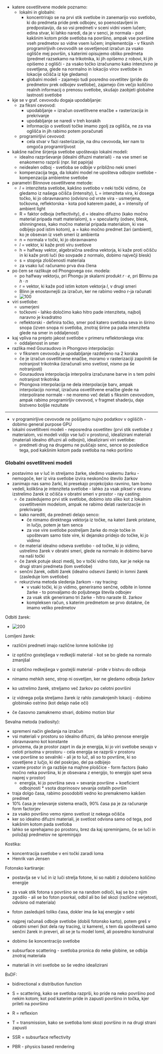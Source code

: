 - katere osvetlitvene modele poznamo:
	- lokalni in globalni:
		- koncentrirajo se na prvi stik svetlobe in zanemarijo vso svetlobo, ki do predmeta pride prek odbojev, so poenostavljeni in predpostavijo, da so vsi predmeti v sceni vidni vsem lučem; edina stvar, ki lahko naredi, da je v senci, je normala - pod kakšnim kotom pride svetloba na površino, ampak vse površine vseh predmetov so vidne vsem lučem; implementcija - v fiksnih programirljivih cevovodih se osvetljenost izračun za vsako oglišče mej površin, s katerimi opisujemo obliko predmeta (predmet razsekamo na trikotnika, ki jih opišemo z robovi, ki jih opišemo z oglišči - za vsako točko izračunamo kako intenzivno je osvetljena, glede na normalno in lokacijo virov svetlobe in lokacije očišča iz kje gledamo)
		- globalni modeli - zajamejo tudi posredno osvetlitev (pride do predmetov prek odbojev svetlobe), zajamejo čim večjo količino realnih informacij o prenosu svetlobe, skušajo zaobjeti globalne lastnosti svetlobe
- kje se v graf. cevovodu dogaja upodabljanje:
	- za fiksni cevovod:
		- upodabljanje = izračun osvetlitvene enačbe + rasterizacija in prekrivanje
		- upodabljanje se naredi v treh korakih
		- informacijo o svetlosti točke imamo zgolj za oglišča, ne za vsa oglišča in jih rabimo potem poračunati
	- programirljivi cevovod:
		- cela stvar v fazi rasterizacije, na dnu cevovoda, ker nam to omgoča programirljivost
- kakšne načine širjenja svetlobe upoštevajo lokalni modeli:
	- idealno razprševanje (idealni difuzni materiali) - na vse smeri se enakomerno razprši (npr. list papirja)
	- neidealen odboj - svetloba se odbije v približno neki smeri
	- kompenzacija tega, da lokalni model ne upošteva odbojov svetlobe - kompenzacija ambientne svetlobe
- parametri Blinnove osvetlitvene metode:
	- $I$ = intenziteta svetlobe, kakšno svetlobo v neki točki vidimo, če gledamo iz našega očišča (intensity), L = intenziteta vira, ki dosega točko, ki jo obravnavamo (odvisno od vrste vira - usmerjena, točkovna, reflektorska - kota pod katerem pade), a = intensity of ambient light
	- R = faktor odboja (reflectivity), d = idealno difuzno (kako močno material pripada matt materialom), s = specularity (odsev, blesk, shinningness, kako močno material pripada materialom, ki vse odbijejo pod istim kotom), a = kako močno predmet žari (ambient), ko je obsevan iz vseh smeri iz ambienta 
	- n = normala v točki, ki jo obravnavamo
	- $l$ = vektor, ki kaže proti viru svetlove
	- h = halfway vektor, algebraična sredina vektorja, ki kaže proti očišču in ki kaže proti luči (ko sovpade z normalo, dobimo največji blesk)
	- s = stopnja zloščenosti materiala
	- za vsako luč računamo prva dva člena
- po čem se razlikuje od Phongovega osv. modela:
	- po halfway vektorju, pri Phongu je skalarni produkt $r \cdot e$, pri Blinnu pa $h \cdot n$
	- r = vektor, ki kaže pod istim kotom vektorja $l$, v drugi smeri
	- Blinn je enostavnejši za izračun, ker ne rabimo vedno r-ja računati
	- ![100](../../Images2/Pasted%20image%2020241120103744.png)
- viri svetlobe:
	- usmerjeni
	- točkovni - lahko določimo kako hitro pade intenziteta, najbolj naravno je kvadratno
	- reflektorski - definira točko, smer pod katero svetloba seva in širino snopa (izven snopa ni svetloba, znotraj širine pa pada intenziteta glede na smer in oddaljenost)
- kaj vpliva na prejeto jakost svetlobe v primeru reflektorskega vira:
	- oddaljenost in smer
- razlika med Gouraudovo in Phongovo interpolacijo:
	- v fiksnem cevovodu je upodabljanje razdeljeno na 2 koraka
	- če je izračun osvetlitvene enačbe, moramo v rasterizaciji zapolniti še notranjost trikotnika (izračunali smo svetlost, nismo pa še notranjosti)
	- Gouraudova interpolacija interpolira izračunane barve in s tem polni notranjost trikotnika
	- Phongova interpolacija ne dela interpolacije barv, ampak interpolacijo normal, izračuna osvetlitvene enačbe glede na interpolirane normale - ne moremo več delati s fiksnim cevovodom, ampak rabimo programirljiv cevovod, v fragmet shaderju, daje bistveno boljše rezultate

---

- v programirljive cevovode ne pošiljamo nujno podatkov v ogliščih - dobimo general purpose GPU
- lokalni osvetlitveni modeli - neposredna osvetlitev (prvi stik svetlobe z materialom, vsi modeli vidijo vse luči v prostoru), idealizirani materiali (materiali idealno difuzni ali odbojni), idealizirani viri svetlobe:
	- predmeti drug na drugemu ne puščajo senc, sence so posledice tega, pod kakšnim kotom pada svetloba na neko poršino
### Globalni osvetlitveni modeli

- postavimo se v luč in streljamo žarke, sledimo vsakemu žarku - nemogoče, ker iz vira svetlobe izvira neskončno število žarkov
- zanimajo nas samo žarki, ki presekajo projekcijsko ravnino, tam bomo vedeli, kolikšna je intenziteta svetlobe - lahko za vsak piksel v ekranu izstrelimo žarek iz očišča v obratni smeri v prostor - ray casting:
	- če zasledujemo prvi stik svetlobe, dobimo isto sliko kot z lokalnim osvetlitvenim modelom, ampak ne rabimo delati rasterizacije in prekrivanja
	- kako narediti, da predmeti delajo senco:
		- če nimamo direktnega vektorja iz točke, na kateri žarek pristane, in lučjo, potem je tam senca
		- za vse vire svetlobe postreljam žarke do moje točke in upoštevam samo tiste vire, ki dejansko pridejo do točke, ki jo vidimo
	- če material idealno odseva svetlobo - od točke, ki jo vidimo, ustrelimo žarek v obratni smeri, glede na normalo in dobimo barvo na naši točki
	- če žarek potuje skozi medij, bo v točki vidno tisto, kar je nekje na drugi strani predmeta (lom svetlobe)
	- senčni žarek, odbiti žarek (idealno odsevni žarek) in lomni žarek (zasleduje lom svetlobe)
	- rekurzivna metoda sledenja žarkom - ray tracing:
		- v vsaki točki, ki jo vidimo, generiramo senčne, odbite in lomne žarke - to ponvaljamo do poljubnega števila odbojev
		- za vsak stik generiramo tri žarke - hitro naraste št. žarkov
		- kompleksen račun, s katerim predmetom se prvo dotakne, če imamo veliko predmetov

Odbiti žarek:
- ![200](../../Images2/Pasted%20image%2020241120112952.png)

Lomljeni žarek:
- različni predmeti imajo različne lomne količnike ($\eta$)
- iz optično gostejšega v redkejši material - kot se bo glede na normalo zmanjšal
- iz optično redkejšega v gostejši material - pride v bistvu do odboja

- nimamo mehkih senc, strop ni osvetljen, ker ne gledamo odboja žarkov
- ko ustrelimo žarek, streljamo več žarkov po celotni površini
- iz vidnega polja streljamo žarek iz rahlo zamaknjenih lokacij - dobimo globinsko ostrino (kot delajo naše oči)
- če časovno zamaknemo stvari, dobimo motion blur

Sevalna metoda (radiosity):
- spremeni način gledanja na izračun
- vsi materiali v prostoru so idealno difuzni, da lahko prenose energije obravnavamo kot konstante
- privzema, da je prostor zaprt in da je energija, ki jo viri svetlobe sevajo v celoti prisotna v prostoru - cela energija se razprši v prostoru
- vse površine so sevalniki - ali je to luč, ali so to površine, ki so osvetljene z lučjo, ki del poskrjao, del pa odbijejo
- vzame prostor in ga razbije na majhne ploščice - form factors (kako močno neka površina, ki je obsevana z energijo, to energijo spet seva naprej v prostor)
	- energija, ki jo površina seva = sevanje površine + koeficient odbojnosti \* vsota doprinosov sevanja ostalih površin
- traja dolgo časa, rabimo posodobiti vedno ko premaknemo kakšen predmet
- 10% časa je reševanje sistema enačb, 90% časa pa je za računanje form factorjev
- za vsako površino vemo njeno svetlost iz nekega očišča
- ker so idealno difuzni materiali, je svetlost odvisna samo od tega, pod kakšnim kotom pada svetloba
- lahko se sprehajamo po prostoru, brez da kaj spreminjamo, če se luči in položaji predmetov ne spreminjajo

Kostika:
- koncentracija svetlobe v eni točki zaradi loma
- Henrik van Jensen

Fotonsko kartiranje:
- postavlja se v luč in iz luči strelja fotone, ki so nabiti z določeno količino energije
- za vsak stik fotona s površino se na random odloči, kaj se bo z njim zgodilo - ali se bo foton posrkal, odbil ali bo šel skozi (različne verjetosti, odvisno od materiala)
- foton zasleduješ toliko časa, dokler ima še kaj energije v sebi
- najprej računaš odboje svetlobe (dobiš fotonsko karto), potem greš v obratni smeri (kot dela ray tracing, iz kamere), s tem da upoštevaš samo senčni žarek in preveri, ali se je tu model lomil, ali posredno konstruiral
- dobimo še koncentracijo svetlobe

- subsurface scattering - svetloba pronica do neke globine, se odbija znotraj materiala

- materiali in viri svetlobe so še vedno idealizirani

BxDF:
- bidirectional x distribution function
- S = scattering, kako se svetloba razprši, ko pride na neko površino pod nekim kotom; kot pod katerim pride in zapusti površino in točka, kjer prileti na površino
- R = reflexion
- T = transmission, kako se svetloba lomi skozi površino in na drugi strani zapusti
- SSR = subsurface reflectivity

- PBR - physics based rendering
